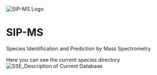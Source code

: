 ![SIP-MS Logo](https://github.com/hassanakthv/SIPMS/assets/43888767/70437bd0-88f8-4591-8b08-c4f5215e6713)
# SIP-MS


Species Identification and Prediction by Mass Spectrometry

Here you can see the current species directory
![SSE_Description of Current Database](https://github.com/hassanakthv/SIPMS/assets/43888767/b38933a0-56c3-4b79-b6b5-5944f864477b)


